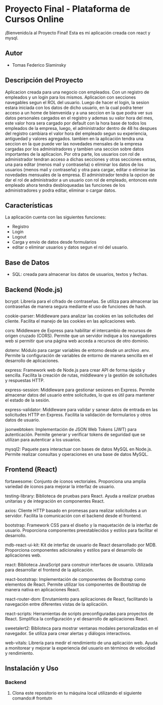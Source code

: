 # Proyecto Final - Plataforma de Cursos Online

¡Bienvenido/a al Proyecto Final! Esta es mi aplicación creada con react y mysql.

## Autor
- Tomas Federico Slaminsky

## Descripción del Proyecto
Aplicacion creada para una negocio con empleados. Con un registro de empleados y un login para los mismos. Aplicacion con secciones navegables segun el ROL del usuario. Luego de hacer el login, la sesion estara iniciada con los datos de dicho usuario, en la cual podra tener acceso a un home de bienvenida y a una seccion en la que podra ver sus datos personales cargados en el registro y ademas su valor hora del mes, este valor hora sera cargado por default con la hora base de todos los empleados de la empresa, luego, el administrador dentro de 48 hs despues del registro cambiara el valor hora del empleado segun su experiencia, antiguedad y valores agregados. tambien en la aplicación tendra una seccion en la que puede ver las novedades mensales de la empresa cargadas por los administradores y tambien una seccion sobre datos importantes de la aplicacion. Por otra parte, los usuarios con rol de administrador tendran acceso a dichas secciones y otras secciones extras, una para editar (menos mail y contraseña) o eliminar los datos de los usuarios (menos mail y contraseña) y otra para cargar, editar o eliminar las novedades mensuales de la empresa. El administrador tendra la opcion de dar el rol de administrador a un usuario con rol de empleado, entonces este empleado ahora tendra desbloqueadas las funciones de los administradores y podra editar, eliminar o cargar datos.

## Características
La aplicación cuenta con las siguientes funciones:
- Registro
- Login
- Logout
- Carga y envio de datos desde formularios
- editar o eliminar usuarios y datos segun el rol del usuario.

## Base de Datos
- SQL: creada para almacenar los datos de usuarios, textos y fechas.

## Backend (Node.js)
bcrypt: Librería para el cifrado de contraseñas. Se utiliza para almacenar las contraseñas de manera segura mediante el uso de funciones de hash.

cookie-parser: Middleware para analizar las cookies en las solicitudes del cliente. Facilita el manejo de las cookies en las aplicaciones web.

cors: Middleware de Express para habilitar el intercambio de recursos de origen cruzado (CORS). Permite que un servidor indique a los navegadores web si permitir que una página web acceda a recursos de otro dominio.

dotenv: Módulo para cargar variables de entorno desde un archivo .env. Permite la configuración de variables de entorno de manera sencilla en el desarrollo de aplicaciones.

express: Framework web de Node.js para crear API de forma rápida y sencilla. Facilita la creación de rutas, middleware y la gestión de solicitudes y respuestas HTTP.

express-session: Middleware para gestionar sesiones en Express. Permite almacenar datos del usuario entre solicitudes, lo que es útil para mantener el estado de la sesión.

express-validator: Middleware para validar y sanear datos de entrada en las solicitudes HTTP en Express. Facilita la validación de formularios y otros datos de usuario.

jsonwebtoken: Implementación de JSON Web Tokens (JWT) para autenticación. Permite generar y verificar tokens de seguridad que se utilizan para autenticar a los usuarios.

mysql2: Paquete para interactuar con bases de datos MySQL en Node.js. Permite realizar consultas y operaciones en una base de datos MySQL.

## Frontend (React)
fortawesome: Conjunto de íconos vectoriales. Proporciona una amplia variedad de íconos para mejorar la interfaz de usuario.

testing-library: Biblioteca de pruebas para React. Ayuda a realizar pruebas unitarias y de integración en componentes React.

axios: Cliente HTTP basado en promesas para realizar solicitudes a un servidor. Facilita la comunicación con el backend desde el frontend.

bootstrap: Framework CSS para el diseño y la maquetación de la interfaz de usuario. Proporciona componentes preestablecidos y estilos para facilitar el desarrollo.

mdb-react-ui-kit: Kit de interfaz de usuario de React desarrollado por MDB. Proporciona componentes adicionales y estilos para el desarrollo de aplicaciones web.

react: Biblioteca JavaScript para construir interfaces de usuario. Utilizada para desarrollar el frontend de la aplicación.

react-bootstrap: Implementación de componentes de Bootstrap como elementos de React. Permite utilizar los componentes de Bootstrap de manera nativa en aplicaciones React.

react-router-dom: Enrutamiento para aplicaciones de React, facilitando la navegación entre diferentes vistas de la aplicación.

react-scripts: Herramientas de scripts preconfiguradas para proyectos de React. Simplifica la configuración y el desarrollo de aplicaciones React.

sweetalert2: Biblioteca para mostrar ventanas modales personalizadas en el navegador. Se utiliza para crear alertas y diálogos interactivos.

web-vitals: Librería para medir el rendimiento de una aplicación web. Ayuda a monitorear y mejorar la experiencia del usuario en términos de velocidad y rendimiento.

## Instalación y Uso

### Backend
1. Clona este repositorio en tu máquina local utilizando el siguiente comando:#   f r o n t u t n  
 